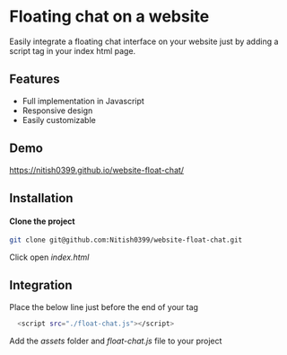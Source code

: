 
# Floating chat on a website

Easily integrate a floating chat interface on your website just by adding a script tag in your index html page.

## Features

- Full implementation in Javascript
- Responsive design
- Easily customizable


## Demo

https://nitish0399.github.io/website-float-chat/


## Installation

#### Clone the project

```bash
git clone git@github.com:Nitish0399/website-float-chat.git
```
    
Click open _index.html_

## Integration

Place the below line just before the end of your _<body>_ tag

```bash
  <script src="./float-chat.js"></script>
```

Add the _assets_ folder and _float-chat.js_ file to your project
